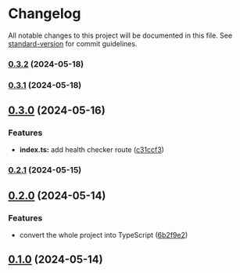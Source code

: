# Changelog

All notable changes to this project will be documented in this file. See [standard-version](https://github.com/conventional-changelog/standard-version) for commit guidelines.

### [0.3.2](https://github.com/appnest-dev/AppNest-BE/compare/v0.3.1...v0.3.2) (2024-05-18)

### [0.3.1](https://github.com/appnest-dev/AppNest-BE/compare/v0.3.0...v0.3.1) (2024-05-18)

## [0.3.0](https://github.com/appnest-dev/AppNest-BE/compare/v0.2.1...v0.3.0) (2024-05-16)


### Features

* **index.ts:** add health checker route ([c31ccf3](https://github.com/appnest-dev/AppNest-BE/commitsc31ccf30181872c750a3544e961d44df39743c6c))

### [0.2.1](https://github.com/appnest-dev/AppNest-BE/compare/v0.2.0...v0.2.1) (2024-05-15)

## [0.2.0](https://github.com/appnest-dev/AppNest-BE/compare/v0.1.0...v0.2.0) (2024-05-14)


### Features

* convert the whole project into TypeScript ([6b2f9e2](https://github.com/appnest-dev/AppNest-BE/commits6b2f9e2f65ea142a3df81ff772416723754db114))

## [0.1.0](https://github.com/appnest-dev/AppNest-BE/compare/v1.1.0...v0.1.0) (2024-05-14)
